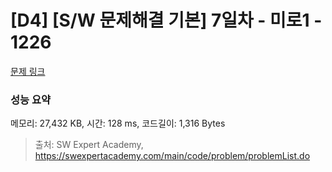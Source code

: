 # [D4] [S/W 문제해결 기본] 7일차 - 미로1 - 1226 

[문제 링크](https://swexpertacademy.com/main/code/problem/problemDetail.do?contestProbId=AV14vXUqAGMCFAYD) 

### 성능 요약

메모리: 27,432 KB, 시간: 128 ms, 코드길이: 1,316 Bytes



> 출처: SW Expert Academy, https://swexpertacademy.com/main/code/problem/problemList.do